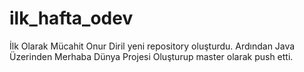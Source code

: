 # ilk_hafta_odev
İlk Olarak Mücahit Onur Diril  yeni repository oluşturdu. 
Ardından Java Üzerinden Merhaba Dünya Projesi Oluşturup master olarak push etti.

